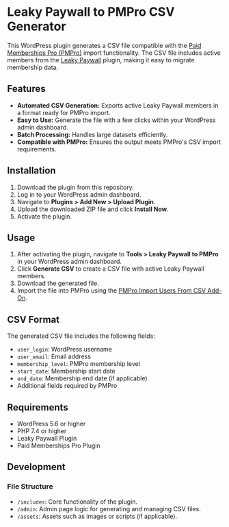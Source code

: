 # Leaky Paywall to PMPro CSV Generator

This WordPress plugin generates a CSV file compatible with the [Paid Memberships Pro (PMPro)](https://www.paidmembershipspro.com/) import functionality. The CSV file includes active members from the [Leaky Paywall](https://leakypaywall.com/) plugin, making it easy to migrate membership data.

## Features

- **Automated CSV Generation:** Exports active Leaky Paywall members in a format ready for PMPro import.
- **Easy to Use:** Generate the file with a few clicks within your WordPress admin dashboard.
- **Batch Processing:** Handles large datasets efficiently.
- **Compatible with PMPro:** Ensures the output meets PMPro's CSV import requirements.

## Installation

1. Download the plugin from this repository.
2. Log in to your WordPress admin dashboard.
3. Navigate to **Plugins > Add New > Upload Plugin**.
4. Upload the downloaded ZIP file and click **Install Now**.
5. Activate the plugin.

## Usage

1. After activating the plugin, navigate to **Tools > Leaky Paywall to PMPro** in your WordPress admin dashboard.
2. Click **Generate CSV** to create a CSV file with active Leaky Paywall members.
3. Download the generated file.
4. Import the file into PMPro using the [PMPro Import Users From CSV Add-On](https://www.paidmembershipspro.com/add-ons/import-users-from-csv/).

## CSV Format

The generated CSV file includes the following fields:

- `user_login`: WordPress username
- `user_email`: Email address
- `membership_level`: PMPro membership level
- `start_date`: Membership start date
- `end_date`: Membership end date (if applicable)
- Additional fields required by PMPro

## Requirements

- WordPress 5.6 or higher
- PHP 7.4 or higher
- Leaky Paywall Plugin
- Paid Memberships Pro Plugin

## Development

### File Structure

- `/includes`: Core functionality of the plugin.
- `/admin`: Admin page logic for generating and managing CSV files.
- `/assets`: Assets such as images or scripts (if applicable).

